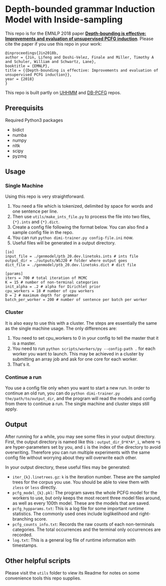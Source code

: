 # Depth-bounded grammar Induction Model with Inside-sampling

This repo is for the EMNLP 2018 paper
[**Depth-bounding is effective: Improvements and evaluation of unsupervised
PCFG induction**](http://arxiv.org/abs/1809.03112).
Please cite the paper if you
use this repo in your work:

```
﻿@inproceedings{Jin2018b,
author = {Jin, Lifeng and Doshi-Velez, Finale and Miller, Timothy A and Schuler, William and Schwartz, Lane},
booktitle = {EMNLP},
title = {{Depth-bounding is effective: Improvements and evaluation of unsupervised PCFG induction}},
year = {2018}
}
```

This repo is built partly on [UHHMM](https://github.com/tmills/uhhmm) and
[DB-PCFG](https://github.com/lifengjin/db-pcfg) repos.

## Prerequisits

Required Python3 packages
- bidict
- numba
- numpy
- nltk
- scipy
- pyzmq

## Usage

### Single Machine

Using this repo is very straightforward.
1. You need a file which is tokenized,
delimited by space for words and one sentence per line.
2. Then use `utils/make_ints_file.py` to
process the file into two files, `{*}.ints` and `{*}.dict`.
3. Create a config file following the format below. You can also find a
sample config file in the repo.
4. You can run `python dimi-trainer.py config-file.ini` now.
5. Useful files will be generated in a output directory.

```
[io]
input_file = ./genmodel/ptb_20.dev.linetoks.ints # ints file
output_dir = ./outputs/WSJ20 # folder where output goes
dict_file = ./genmodel/ptb_20.dev.linetoks.dict # dict file

[params]
iters = 700 # total iteration of MCMC
K = 15 # number of non-terminal categories
init_alpha = .2 # alpha for Dirichlet prior
cpu_workers = 18 # number of cpu workers
D = 2 # maximum depth for grammar
batch_per_worker = 200 # number of sentence per batch per worker

```

### Cluster

It is also easy to use this with a cluster. The steps are essentially the same as the
 single machine usage. The only differences are:

1. You need to set cpu_workers to 0 in your config to tell the master that it
is a master.
2. You need to run `python scripts/workers/py --config-path .` for each worker
you want to launch. This may be achieved in a cluster by submitting an array job
and ask for one core for each worker.
3. That's it.

### Continue a run

You use a config file only when you want to start a new run. In order to continue an
old run, you can do `python dimi-trainer.py the/path/to/output_dir`, and
the program will read the models and config from there to continue a run.
The single machine and cluster steps still apply.

## Output

After running for a while, you may see some files in your output directory.
First, the output directory is named like this : `output_dir_D*K*A*_i`, where
`*`s are hyper-parameters set by you, and `i` is the index of the directory to avoid overwriting.
Therefore you can run multiple experiments with the same config file without
worrying about they will overwrite each other.

In your output directory, these useful files may be generated:
- `iter_{k}.linetrees.gz`: `k` is the iteration number. These are the sampled trees
for the corpus you use. You should be able to view them with `zless` or `less`
directly.
- `pcfg_model_{k}.pkl`: The program saves the whole PCFG model for the workers to use,
but only keeps the most recent three model files around, as well as every 100th
model. These are the models that are saved.
- `pcfg_hypparams.txt`: This is a log file for some important runtime statistics.
The commonly used ones include loglikelihood and right-branching score.
- `pcfg_counts_info.txt`: Records the raw counts of each non-terminals categories.
The total occurrences and the terminal only occurrences are recorded.
- `log.txt`: This is a general log file of runtime information with timestamps.

## Other helpful scripts
Please visit the `utils` folder to view its Readme for notes on some convenience
tools this repo supplies.